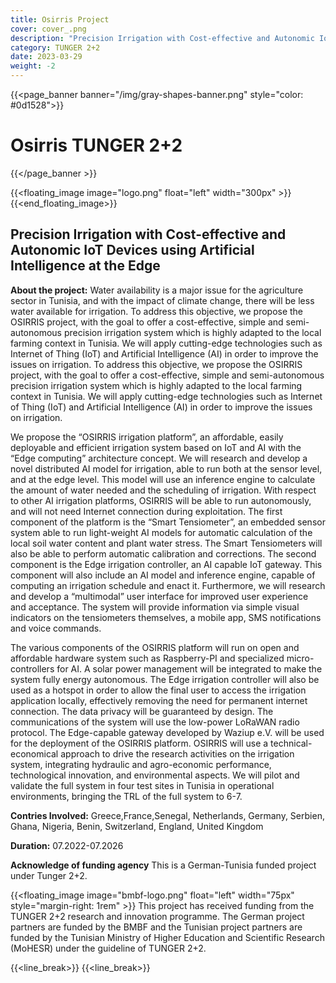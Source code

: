 ```yaml
---
title: Osirris Project
cover: cover_.png
description: "Precision Irrigation with Cost-effective and Autonomic IoT Devices using Artificial Intelligence at the Edge"
category: TUNGER 2+2
date: 2023-03-29
weight: -2
---
```


<!-- {{<single_page_banner>}} Osirris TUNGER 2+2 {{</single_page_banner >}} -->
{{<page_banner banner="/img/gray-shapes-banner.png" style="color: #0d1528">}}
# Osirris TUNGER 2+2
{{</page_banner >}}

{{<floating_image image="logo.png" float="left" width="300px" >}}
{{<end_floating_image>}}

<!-- [SECTION_TRANSPARENT] -->

## Precision Irrigation with Cost-effective and Autonomic IoT Devices using Artificial Intelligence at the Edge

**About the project:** Water availability is a major issue for the agriculture sector in Tunisia, and with the impact of climate change, there will be less water available for irrigation. To address this objective, we propose the OSIRRIS project, with the goal to offer a cost-effective, simple and semi-autonomous precision irrigation system which is highly adapted to the local farming context in Tunisia. We will apply cutting-edge technologies such as Internet of Thing (IoT) and Artificial Intelligence (AI) in order to improve the issues on irrigation. To address this objective, we propose the OSIRRIS project, with the goal to offer a cost-effective, simple and semi-autonomous precision irrigation system which is highly adapted to the local farming context in Tunisia. We will apply cutting-edge technologies such as Internet of Thing (IoT) and Artificial Intelligence (AI) in order to improve the issues on irrigation.

We propose the “OSIRRIS irrigation platform”, an affordable, easily deployable and efficient irrigation system based on IoT and AI with the “Edge computing” architecture concept. We will research and develop a novel distributed AI model for irrigation, able to run both at the sensor level, and at the edge level. This model will use an inference engine to calculate the amount of water needed and the scheduling of irrigation. With respect to other AI irrigation platforms, OSIRRIS will be able to run autonomously, and will not need Internet connection during exploitation.
The first component of the platform is the “Smart Tensiometer”, an embedded sensor system able to run light-weight AI models for automatic calculation of the local soil water content and plant water stress. The Smart Tensiometers will also be able to perform automatic calibration and corrections. The second component is the Edge irrigation controller, an AI capable IoT gateway. This component will also include an AI model and inference engine, capable of computing an irrigation schedule and enact it. Furthermore, we will research and develop a “multimodal” user interface for improved user experience and acceptance. The system will provide information via simple visual indicators on the tensiometers themselves, a mobile app, SMS notifications and voice commands.

The various components of the OSIRRIS platform will run on open and affordable hardware system such as Raspberry-PI and specialized micro-controllers for AI. A solar power management will be integrated to make the system fully energy autonomous. The Edge irrigation controller will also be used as a hotspot in order to allow the final user to access the irrigation application locally, effectively removing the need for permanent internet connection. The data privacy will be guaranteed by design. The communications of the system will use the low-power LoRaWAN radio protocol. The Edge-capable gateway developed by Waziup e.V. will be used for the deployment of the OSIRRIS platform. OSIRRIS will use a technical-economical approach to drive the research activities on the irrigation system, integrating hydraulic and agro-economic performance, technological innovation, and environmental aspects. We will pilot and validate the full system in four test sites in Tunisia in operational environments, bringing the TRL of the full system to 6-7.

**Contries Involved:** Greece,France,Senegal, Netherlands, Germany, Serbien, Ghana, Nigeria, Benin, Switzerland, England, United Kingdom

**Duration:** 07.2022-07.2026

**Acknowledge of funding agency**
This is a German-Tunisia funded project under Tunger 2+2. 

{{<floating_image image="bmbf-logo.png" float="left" width="75px" style="margin-right: 1rem" >}}
This project has received funding from the TUNGER 2+2 research and innovation programme. The German project partners are funded by the BMBF and the Tunisian project partners are funded by the Tunisian Ministry of Higher Education and Scientific Research (MoHESR) under the guideline of TUNGER 2+2.

{{<line_break>}}
{{<line_break>}}
